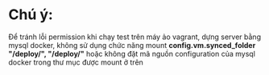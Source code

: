 # Chú ý: 

Để tránh lỗi permission khi chạy test trên máy ảo vagrant, dựng server bằng mysql docker, không sử dụng chức năng mount **config.vm.synced_folder "/deploy/", "/deploy/"** hoặc không đặt mã nguồn configuration của mysql docker trong thư mục được mount ở trên


